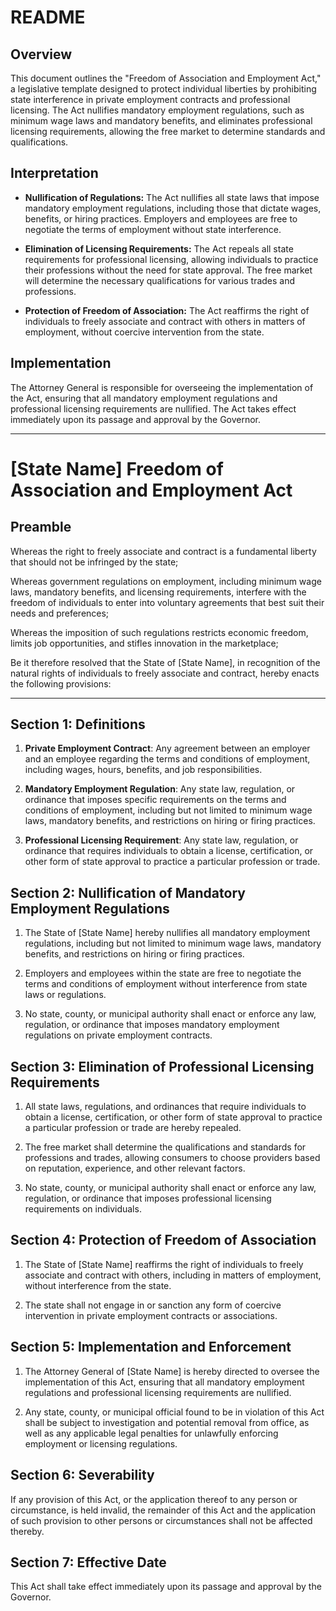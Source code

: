 
# README

## Overview

This document outlines the "Freedom of Association and Employment Act," a legislative template designed to protect individual liberties by prohibiting state interference in private employment contracts and professional licensing. The Act nullifies mandatory employment regulations, such as minimum wage laws and mandatory benefits, and eliminates professional licensing requirements, allowing the free market to determine standards and qualifications.

## Interpretation

- **Nullification of Regulations:** The Act nullifies all state laws that impose mandatory employment regulations, including those that dictate wages, benefits, or hiring practices. Employers and employees are free to negotiate the terms of employment without state interference.

- **Elimination of Licensing Requirements:** The Act repeals all state requirements for professional licensing, allowing individuals to practice their professions without the need for state approval. The free market will determine the necessary qualifications for various trades and professions.

- **Protection of Freedom of Association:** The Act reaffirms the right of individuals to freely associate and contract with others in matters of employment, without coercive intervention from the state.

## Implementation

The Attorney General is responsible for overseeing the implementation of the Act, ensuring that all mandatory employment regulations and professional licensing requirements are nullified. The Act takes effect immediately upon its passage and approval by the Governor.

---

# [State Name] Freedom of Association and Employment Act

## Preamble

Whereas the right to freely associate and contract is a fundamental liberty that should not be infringed by the state;

Whereas government regulations on employment, including minimum wage laws, mandatory benefits, and licensing requirements, interfere with the freedom of individuals to enter into voluntary agreements that best suit their needs and preferences;

Whereas the imposition of such regulations restricts economic freedom, limits job opportunities, and stifles innovation in the marketplace;

Be it therefore resolved that the State of [State Name], in recognition of the natural rights of individuals to freely associate and contract, hereby enacts the following provisions:

---

## Section 1: Definitions

1. **Private Employment Contract**: Any agreement between an employer and an employee regarding the terms and conditions of employment, including wages, hours, benefits, and job responsibilities.

2. **Mandatory Employment Regulation**: Any state law, regulation, or ordinance that imposes specific requirements on the terms and conditions of employment, including but not limited to minimum wage laws, mandatory benefits, and restrictions on hiring or firing practices.

3. **Professional Licensing Requirement**: Any state law, regulation, or ordinance that requires individuals to obtain a license, certification, or other form of state approval to practice a particular profession or trade.

## Section 2: Nullification of Mandatory Employment Regulations

1. The State of [State Name] hereby nullifies all mandatory employment regulations, including but not limited to minimum wage laws, mandatory benefits, and restrictions on hiring or firing practices.

2. Employers and employees within the state are free to negotiate the terms and conditions of employment without interference from state laws or regulations.

3. No state, county, or municipal authority shall enact or enforce any law, regulation, or ordinance that imposes mandatory employment regulations on private employment contracts.

## Section 3: Elimination of Professional Licensing Requirements

1. All state laws, regulations, and ordinances that require individuals to obtain a license, certification, or other form of state approval to practice a particular profession or trade are hereby repealed.

2. The free market shall determine the qualifications and standards for professions and trades, allowing consumers to choose providers based on reputation, experience, and other relevant factors.

3. No state, county, or municipal authority shall enact or enforce any law, regulation, or ordinance that imposes professional licensing requirements on individuals.

## Section 4: Protection of Freedom of Association

1. The State of [State Name] reaffirms the right of individuals to freely associate and contract with others, including in matters of employment, without interference from the state.

2. The state shall not engage in or sanction any form of coercive intervention in private employment contracts or associations.

## Section 5: Implementation and Enforcement

1. The Attorney General of [State Name] is hereby directed to oversee the implementation of this Act, ensuring that all mandatory employment regulations and professional licensing requirements are nullified.

2. Any state, county, or municipal official found to be in violation of this Act shall be subject to investigation and potential removal from office, as well as any applicable legal penalties for unlawfully enforcing employment or licensing regulations.

## Section 6: Severability

If any provision of this Act, or the application thereof to any person or circumstance, is held invalid, the remainder of this Act and the application of such provision to other persons or circumstances shall not be affected thereby.

## Section 7: Effective Date

This Act shall take effect immediately upon its passage and approval by the Governor.
